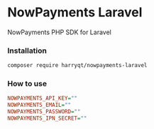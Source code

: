 # NowPayments Laravel

NowPayments PHP SDK for Laravel

### Installation

```sh
composer require harryqt/nowpayments-laravel
```

### How to use

```ini
NOWPAYMENTS_API_KEY=""
NOWPAYMENTS_EMAIL=""
NOWPAYMENTS_PASSWORD=""
NOWPAYMENTS_IPN_SECRET=""
```